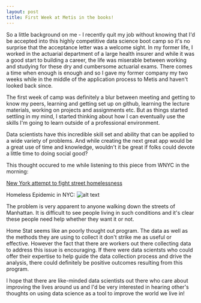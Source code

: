 ```yaml
---
layout: post
title: First Week at Metis in the books!
---
```

So a little background on me - I recently quit my job without knowing that I'd be accepted into this highly competitive
data science boot camp so it's no surprise that the acceptance letter was a welcome sight.  In my former life,
I worked in the actuarial department of a large health insurer and while it was a good start to building a career,
the life was miserable between working and studying for these dry and cumbersome actuarial exams.  There comes a time when enough is enough and so I gave my former company my two weeks while in the middle of the application process to Metis and haven't looked back since.


The first week of camp was definitely a blur between meeting and getting to know my peers, learning and getting set up
on github, learning the lecture materials, working on projects and assignments etc.  But as things started settling
in my mind, I started thinking about how I can eventually use the skills I'm going to learn outside of a professional
environment.


Data scientists have this incredible skill set and ability that can be applied to a wide variety of problems. And while creating the next great app would be a great use of time and knowledge, wouldn't it be great if folks could devote a little time to doing social good?


This thought occured to me while listening to this piece from WNYC in the morning:


[New York attempt to fight street homelessness](http://www.wnyc.org/story/new-york-attempts-fight-street-homelessness/)


Homeless Epidemic in NYC: 
![alt text](https://static01.nyt.com/images/2015/10/21/nyregion/new-york-homeless-people-1445376173873/new-york-homeless-people-1445376173873-facebookJumbo.jpg "Logo Title Text 1")



The problem is very apparent to anyone walking down the streets of Manhattan.  It is difficult to see people living in such conditions and it's clear these people need help whether they want it or not.


Home Stat seems like an poorly thought out program. The data as well as the methods they are using to collect it
don't strike me as useful or effective.  However the fact that there are workers out there collecting data to address
this issue is encouraging.  If there were data scientsts who could offer their expertise to help guide the data 
collection process and drive the analysis, there could definitely be positive outcomes resulting from this program.


I hope that there are like-minded data scientists out there who care about improving the lives around us and I'd be
very interested in hearing other's thoughts on using data science as a tool to improve the world we live in!

